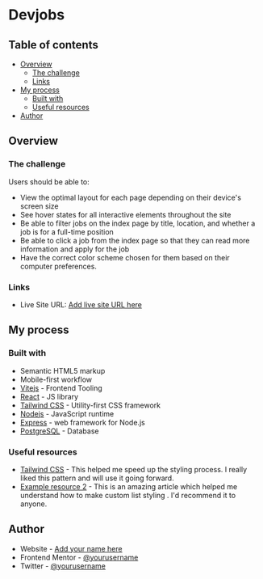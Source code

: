 # Devjobs

## Table of contents

- [Overview](#overview)
  - [The challenge](#the-challenge)
  - [Links](#links)
- [My process](#my-process)
  - [Built with](#built-with)
  - [Useful resources](#useful-resources)
- [Author](#author)

## Overview

### The challenge

Users should be able to:

- View the optimal layout for each page depending on their device's screen size
- See hover states for all interactive elements throughout the site
- Be able to filter jobs on the index page by title, location, and whether a job is for a full-time position
- Be able to click a job from the index page so that they can read more information and apply for the job
- Have the correct color scheme chosen for them based on their computer preferences.

### Links

- Live Site URL: [Add live site URL here](https://your-live-site-url.com)

## My process

### Built with

- Semantic HTML5 markup
- Mobile-first workflow
- [Vitejs](https://vitejs.dev//) - Frontend Tooling
- [React](https://reactjs.org/) - JS library
- [Tailwind CSS](https://tailwindcss.com/) - Utility-first CSS framework
- [Nodejs](https://nodejs.org/en/) - JavaScript runtime
- [Express](https://expressjs.com/) - web framework for Node.js
- [PostgreSQL](https://www.postgresql.org/) - Database

### Useful resources

- [Tailwind CSS](https://tailwindcss.com/docs) - This helped me speed up the styling process. I really liked this pattern and will use it going forward.
- [Example resource 2](https://moderncss.dev/totally-custom-list-styles/) - This is an amazing article which helped me understand how to make custom list styling . I'd recommend it to anyone.

## Author

- Website - [Add your name here](https://www.hermannkan.dev)
- Frontend Mentor - [@yourusername](https://www.frontendmentor.io/profile/yourusername)
- Twitter - [@yourusername](https://www.twitter.com/hermannkan)
